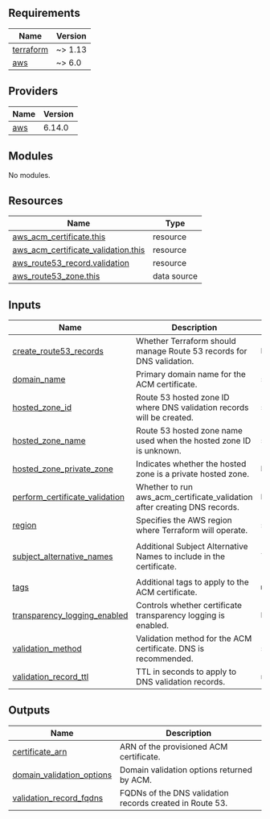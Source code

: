 <!-- BEGIN_TF_DOCS -->
## Requirements

| Name | Version |
|------|---------|
| <a name="requirement_terraform"></a> [terraform](#requirement\_terraform) | ~> 1.13 |
| <a name="requirement_aws"></a> [aws](#requirement\_aws) | ~> 6.0 |

## Providers

| Name | Version |
|------|---------|
| <a name="provider_aws"></a> [aws](#provider\_aws) | 6.14.0 |

## Modules

No modules.

## Resources

| Name | Type |
|------|------|
| [aws_acm_certificate.this](https://registry.terraform.io/providers/hashicorp/aws/latest/docs/resources/acm_certificate) | resource |
| [aws_acm_certificate_validation.this](https://registry.terraform.io/providers/hashicorp/aws/latest/docs/resources/acm_certificate_validation) | resource |
| [aws_route53_record.validation](https://registry.terraform.io/providers/hashicorp/aws/latest/docs/resources/route53_record) | resource |
| [aws_route53_zone.this](https://registry.terraform.io/providers/hashicorp/aws/latest/docs/data-sources/route53_zone) | data source |

## Inputs

| Name | Description | Type | Default | Required |
|------|-------------|------|---------|:--------:|
| <a name="input_create_route53_records"></a> [create\_route53\_records](#input\_create\_route53\_records) | Whether Terraform should manage Route 53 records for DNS validation. | `bool` | `true` | no |
| <a name="input_domain_name"></a> [domain\_name](#input\_domain\_name) | Primary domain name for the ACM certificate. | `string` | `"*.kkamji.net"` | no |
| <a name="input_hosted_zone_id"></a> [hosted\_zone\_id](#input\_hosted\_zone\_id) | Route 53 hosted zone ID where DNS validation records will be created. | `string` | `null` | no |
| <a name="input_hosted_zone_name"></a> [hosted\_zone\_name](#input\_hosted\_zone\_name) | Route 53 hosted zone name used when the hosted zone ID is unknown. | `string` | `"kkamji.net"` | no |
| <a name="input_hosted_zone_private_zone"></a> [hosted\_zone\_private\_zone](#input\_hosted\_zone\_private\_zone) | Indicates whether the hosted zone is a private hosted zone. | `bool` | `false` | no |
| <a name="input_perform_certificate_validation"></a> [perform\_certificate\_validation](#input\_perform\_certificate\_validation) | Whether to run aws\_acm\_certificate\_validation after creating DNS records. | `bool` | `true` | no |
| <a name="input_region"></a> [region](#input\_region) | Specifies the AWS region where Terraform will operate. | `string` | `"ap-northeast-2"` | no |
| <a name="input_subject_alternative_names"></a> [subject\_alternative\_names](#input\_subject\_alternative\_names) | Additional Subject Alternative Names to include in the certificate. | `list(string)` | <pre>[<br/>  "kkamji.net"<br/>]</pre> | no |
| <a name="input_tags"></a> [tags](#input\_tags) | Additional tags to apply to the ACM certificate. | `map(string)` | `{}` | no |
| <a name="input_transparency_logging_enabled"></a> [transparency\_logging\_enabled](#input\_transparency\_logging\_enabled) | Controls whether certificate transparency logging is enabled. | `bool` | `true` | no |
| <a name="input_validation_method"></a> [validation\_method](#input\_validation\_method) | Validation method for the ACM certificate. DNS is recommended. | `string` | `"DNS"` | no |
| <a name="input_validation_record_ttl"></a> [validation\_record\_ttl](#input\_validation\_record\_ttl) | TTL in seconds to apply to DNS validation records. | `number` | `60` | no |

## Outputs

| Name | Description |
|------|-------------|
| <a name="output_certificate_arn"></a> [certificate\_arn](#output\_certificate\_arn) | ARN of the provisioned ACM certificate. |
| <a name="output_domain_validation_options"></a> [domain\_validation\_options](#output\_domain\_validation\_options) | Domain validation options returned by ACM. |
| <a name="output_validation_record_fqdns"></a> [validation\_record\_fqdns](#output\_validation\_record\_fqdns) | FQDNs of the DNS validation records created in Route 53. |
<!-- END_TF_DOCS -->
